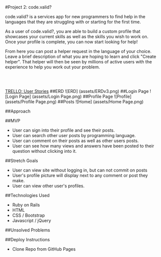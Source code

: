 #Project 2: code.valid?

code.valid? is a services app for new programmers to find help in the languages that they are struggling with or starting for the first time. 

As a user of code.valid?, you are able to build a custom profile that showcases your current skills as well as the skills you wish to work on. Once your profile is complete, you can now start looking for help!

From here you can post a helper request in the language of your choice. Leave a brief description of what you are hoping to learn and click "Create helper". That helper will then be seen by millions of active users with the experience to help you work out your problem.  

<br></br>

[TRELLO:  User Stories](https://trello.com/b/pYBlbrqF/project-2-code-valid)
##ERD
![ERD] (assets/ERDv3.png)
##Login Page
![Login Page] (assets/Login Page.png)
##Profile Page
![Profile] (assets/Profile Page.png)
##Posts
![Home] (assets/Home Page.png)

##Approach 

##MVP
- User can sign into their profile and see their posts.
- User can search other user posts by programming language.
- User can comment on their posts as well as other users posts.
- User can see how many views and answers have been posted to their question without clicking into it.


##Stretch Goals
- User can view site without logging in, but can not commit on posts
- User's profile picture will display next to any comment or post they make.
- User can view other user's profiles.


##Technologies Used
- Ruby on Rails 
- HTML
- CSS / Bootstrap
- Javascript / jQuery

##Unsolved Problems

##Deploy Instructions
- Clone Repo from GitHub Pages
